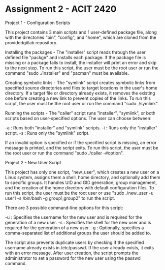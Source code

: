 # Assignment 2 - ACIT 2420


Project 1 - Configuration Scripts


This project contains 3 main scripts and 1 user-defined package file, along with the directories "bin", "config", and "home", which are cloned from the providedgitlab repository.


Installing the packages - The "installer" script reads through the user defined file "packge" and installs each package.  If the package file is missing or a package fails to install, the installer will print an error and skip to the next step. To run this script, the user must be the root user or run the command "sudo ./installer" and "pacman" must be available.


Creating symbolic links - The "symlink" script creates symbolic links from specified source directories and files to target locations in the user's home directory. If a target file or directory already exists, it removes the existing one before creating a new link to prevent copies of the links. To run this script, the user must be the root user or run the command "sudo ./symlink".


Running the scripts - The "caller" script runs "installer", "symlink", or both scripts based on user-specified options. The user can choose between:

-a : Runs both "installer" and "symlink" scripts.
-i : Runs only the "installer" script.
-s : Runs only the "symlink" script.


If an invalid option is specified or if the specified script is missing, an error message is printed, and the script exits. To run this script, the user must be the root user or run the command "sudo ./caller -#option".




Project 2 - New User Script




This project has only one script, "new_user", which creates a new user on a Linux system, assigns them a shell, home directory, and optionally add them to specific groups. It handles UID and GID generation, group management, and the creation of the home directory with default configuration files. To run this script, the user must be the root user or use "sudo ./new_user -u user1 -s /bin/bash -g group1,group2" to run the script.


There are 3 possible command-line options for this script:

-u : Specifies the username for the new user and is required for the generation of a new user.
-s : Specifies the shell for the new user and is required for the generation of a new user.
-g : Optionally, specifies a comma-separated list of additional groups the user should be added to.


The script also prevents duplicate users by checking if the specified username already exists in /etc/passwd. If the user already exists, it exits with an error message. After user creation, the script prompts the administrator to set a password for the new user using the passwd command. 

